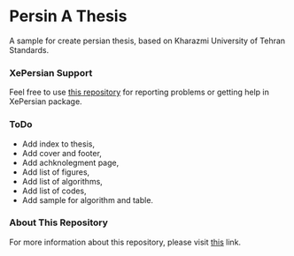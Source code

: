 # Persin A Thesis
A sample for create persian thesis, based on Kharazmi University of Tehran Standards.

### XePersian Support
Feel free to use [this repository](https://github.com/vafa-ac/xepersian) for reporting problems or getting help in XePersian package.

### ToDo
 * Add index to thesis,
 * Add cover and footer,
 * Add achknolegment page,
 * Add list of figures,
 * Add list of algorithms,
 * Add list of codes,
 * Add sample for algorithm and table.

### About This Repository
For more information about this repository, please visit [this](http://meysampg.blog.ir/post/38/) link.
